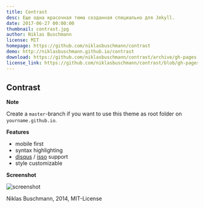 ```yaml
---
title: Contrast
desc: Еще одна красочная тема созданная специально для Jekyll.
date: 2017-06-27 00:00:00
thumbnail: contrast.jpg
author: Niklas Buschmann
license: MIT
homepage: https://github.com/niklasbuschmann/contrast
demo: http://niklasbuschmann.github.io/contrast
download: https://github.com/niklasbuschmann/contrast/archive/gh-pages.zip
license_link: https://github.com/niklasbuschmann/contrast/blob/gh-pages/LICENSE.md
---
```

## Contrast

**Note**

Create a `master`-branch if you want to use this theme as root folder on `yourname.github.io`.

**Features**

 - mobile first
 - syntax highlighting
 - [disqus](https://disqus.com/) / [isso](http://posativ.org/isso/) support
 - style customizable

**Screenshot**

![screenshot](https://cloud.githubusercontent.com/assets/4943215/9838597/ef499f66-5a61-11e5-8ad0-b2bb71383833.png?raw=true)

Niklas Buschmann, 2014, MIT-License
